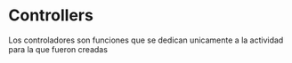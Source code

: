 # Controllers

Los controladores son funciones que se dedican unicamente a la actividad para la que fueron creadas
